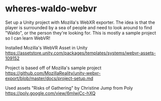 # wheres-waldo-webvr
Set up a Unity project with Mozilla's WebXR exporter. The idea is that the player is surrounded by a sea of people and need to look around to find "Waldo", or the person they're looking for. This is mostly a sample project so I can learn WebVR! 

Installed Mozilla's WebVR Asset in Unity 
https://assetstore.unity.com/packages/templates/systems/webvr-assets-109152

Project is based off of Mozilla's sample project 
https://github.com/MozillaReality/unity-webxr-export/blob/master/docs/project-setup.md

Used assets "Risks of Gathering" by Christine Jump from Poly 
https://poly.google.com/view/6mIwjCc-hXQ